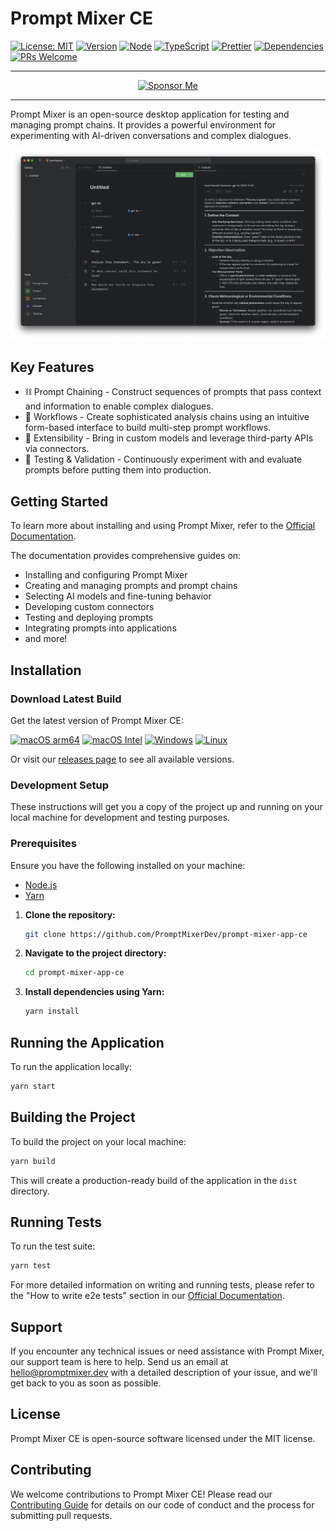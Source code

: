 # Prompt Mixer CE

[![License: MIT](https://img.shields.io/badge/License-MIT-yellow.svg)](https://opensource.org/licenses/MIT)
[![Version](https://img.shields.io/badge/version-0.2.8-blue.svg)](https://github.com/PromptMixerDev/prompt-mixer-releases)
[![Node](https://img.shields.io/badge/node-%3E%3D%2016.0.0-brightgreen.svg)](https://nodejs.org)
[![TypeScript](https://img.shields.io/badge/TypeScript-5.5.4-blue.svg)](https://www.typescriptlang.org/)
[![Prettier](https://img.shields.io/badge/code_style-prettier-ff69b4.svg)](https://prettier.io/)
[![Dependencies](https://img.shields.io/badge/dependencies-up%20to%20date-brightgreen.svg)](package.json)
[![PRs Welcome](https://img.shields.io/badge/PRs-welcome-brightgreen.svg)](CONTRIBUTING.md)

<div align="center">

---

[![Sponsor Me](https://img.shields.io/badge/Sponsor-Stripe-blue?style=for-the-badge&logo=stripe)](https://buy.stripe.com/fZeaGW3q1b10deU9AF)

---

</div>

Prompt Mixer is an open-source desktop application for testing and managing prompt chains. It provides a powerful environment for experimenting with AI-driven conversations and complex dialogues.

![Prompt Mixer Interface](public/images/app-screenshot.png)

## Key Features

- ⛓️ Prompt Chaining - Construct sequences of prompts that pass context and information to enable complex dialogues.
- 🔄 Workflows - Create sophisticated analysis chains using an intuitive form-based interface to build multi-step prompt workflows.
- 🔀 Extensibility - Bring in custom models and leverage third-party APIs via connectors.
- 🧪 Testing & Validation - Continuously experiment with and evaluate prompts before putting them into production.

## Getting Started

To learn more about installing and using Prompt Mixer, refer to the [Official Documentation](https://docs.promptmixer.dev/).

The documentation provides comprehensive guides on:

- Installing and configuring Prompt Mixer
- Creating and managing prompts and prompt chains
- Selecting AI models and fine-tuning behavior
- Developing custom connectors
- Testing and deploying prompts
- Integrating prompts into applications
- and more!

## Installation

### Download Latest Build

Get the latest version of Prompt Mixer CE:

[![macOS arm64](https://img.shields.io/badge/macOS_arm64-Download-blue.svg)](https://github.com/PromptMixerDev/prompt-mixer-app-ce/releases/download/v0.2.8/PromptMixer-0.2.8.arm64.dmg)
[![macOS Intel](https://img.shields.io/badge/macOS_Intel-Download-blue.svg)](https://github.com/PromptMixerDev/prompt-mixer-app-ce/releases/download/v0.2.8/PromptMixer-0.2.8.x64.dmg)
[![Windows](https://img.shields.io/badge/Windows-Download-blue.svg)](https://github.com/PromptMixerDev/prompt-mixer-app-ce/releases/download/v0.2.8/PromptMixer.0.2.8.exe)
[![Linux](https://img.shields.io/badge/Linux-Download-blue.svg)](https://github.com/PromptMixerDev/prompt-mixer-app-ce/releases/download/v0.2.8/PromptMixer-0.2.8.AppImage)

Or visit our [releases page](https://github.com/PromptMixerDev/prompt-mixer-app-ce/releases) to see all available versions.

### Development Setup

These instructions will get you a copy of the project up and running on your local machine for development and testing purposes.

### Prerequisites

Ensure you have the following installed on your machine:

- [Node.js](https://nodejs.org/)
- [Yarn](https://yarnpkg.com/)


1. **Clone the repository:**
   ```bash
   git clone https://github.com/PromptMixerDev/prompt-mixer-app-ce
   ```

2. **Navigate to the project directory:**
   ```bash
   cd prompt-mixer-app-ce
   ```

3. **Install dependencies using Yarn:**
   ```bash
   yarn install
   ```

## Running the Application

To run the application locally:

```bash
yarn start
```

## Building the Project

To build the project on your local machine:

```bash
yarn build
```

This will create a production-ready build of the application in the `dist` directory.

## Running Tests

To run the test suite:

```bash
yarn test
```

For more detailed information on writing and running tests, please refer to the "How to write e2e tests" section in our [Official Documentation](https://docs.promptmixer.dev/).

## Support

If you encounter any technical issues or need assistance with Prompt Mixer, our support team is here to help. Send us an email at [hello@promptmixer.dev](mailto:hello@promptmixer.dev) with a detailed description of your issue, and we'll get back to you as soon as possible.

## License

Prompt Mixer CE is open-source software licensed under the MIT license.

## Contributing

We welcome contributions to Prompt Mixer CE! Please read our [Contributing Guide](CONTRIBUTING.md) for details on our code of conduct and the process for submitting pull requests.
